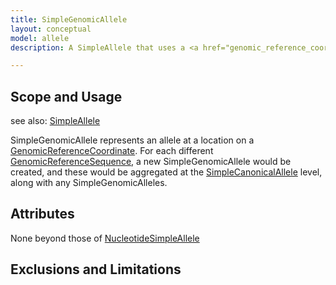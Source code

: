```yaml
---
title: SimpleGenomicAllele
layout: conceptual
model: allele
description: A SimpleAllele that uses a <a href="genomic_reference_coordinate.html">GenomicReferenceCoordinate</a> as its <a href="reference_coordinate.html">ReferenceCoordinate</a>.

---
```


Scope and Usage
---------------

see also: [SimpleAllele](simple_allele.html)

SimpleGenomicAllele represents an allele at a location on a [GenomicReferenceCoordinate](genomic_reference_coordinate.html).  For each different [GenomicReferenceSequence](../reference_sequence/genomic_reference_sequence.html), a new SimpleGenomicAllele would be created, and these would be aggregated at the [SimpleCanonicalAllele](simple_canonical_allele.html) level, along with any SimpleGenomicAlleles.


Attributes
----------

None beyond those of [NucleotideSimpleAllele](nucleotide_simple_allele.html)

Exclusions and Limitations
--------------------------

